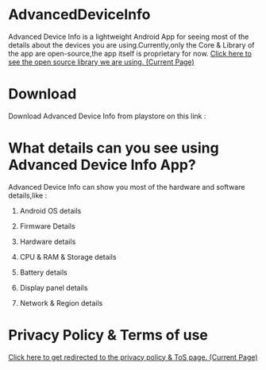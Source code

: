 # AdvancedDeviceInfo
Advanced Device Info is a lightweight Android App for seeing most of the details about the devices you are using.Currently,only the Core & Library of the app are open-source,the app itself is proprietary for now. [Click here to see the open source library we are using. (Current Page)](https://github.com/TherionRO/XCore)

# Download

Download Advanced Device Info from playstore on this link :

# What details can you see using Advanced Device Info App?

Advanced Device Info can show you most of the hardware and software details,like :

1. Android OS details

2. Firmware Details

3. Hardware details

4. CPU & RAM & Storage details

5. Battery details

6. Display panel details

7. Network & Region details

# Privacy Policy & Terms of use

[Click here to get redirected to the privacy policy & ToS page. (Current Page)](https://github.com/TherionRO/AdvancedDeviceInfo/wiki)
